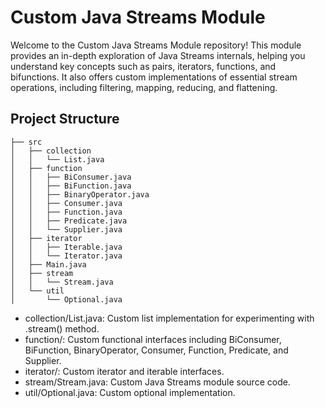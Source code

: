 # Custom Java Streams Module

Welcome to the Custom Java Streams Module repository! This module provides an in-depth exploration of Java Streams internals, helping you understand key concepts such as pairs, iterators, functions, and bifunctions. It also offers custom implementations of essential stream operations, including filtering, mapping, reducing, and flattening.

## Project Structure
```
├── src
│   ├── collection
│   │   └── List.java
│   ├── function
│   │   ├── BiConsumer.java
│   │   ├── BiFunction.java
│   │   ├── BinaryOperator.java
│   │   ├── Consumer.java
│   │   ├── Function.java
│   │   ├── Predicate.java
│   │   └── Supplier.java
│   ├── iterator
│   │   ├── Iterable.java
│   │   └── Iterator.java
│   ├── Main.java
│   ├── stream
│   │   └── Stream.java
│   └── util
│       └── Optional.java
```

- collection/List.java: Custom list implementation for experimenting with .stream() method.
- function/: Custom functional interfaces including BiConsumer, BiFunction, BinaryOperator, Consumer, Function, Predicate, and Supplier.
- iterator/: Custom iterator and iterable interfaces.
- stream/Stream.java: Custom Java Streams module source code.
- util/Optional.java: Custom optional implementation.
   
